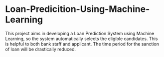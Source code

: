 # Loan-Predicition-Using-Machine-Learning
This project aims in developing a Loan Prediction System using Machine Learning, so the system automatically selects the eligible candidates. This is helpful to both bank staff and applicant. The time period for the sanction of loan will be drastically reduced.
